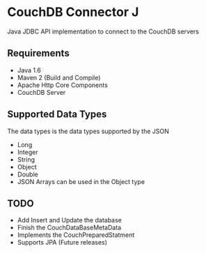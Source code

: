 # CouchDB Connector J

Java JDBC API implementation to connect to the CouchDB servers

## Requirements

* Java 1.6
* Maven 2 (Build and Compile)
* Apache Http Core Components
* CouchDB Server

## Supported Data Types
The data types is the data types supported by the JSON

* Long
* Integer
* String
* Object
* Double
* JSON Arrays can be used in the Object type


## TODO

* Add Insert and Update the database
* Finish the CouchDataBaseMetaData
* Implements the CouchPreparedStatment
* Supports JPA (Future releases)
